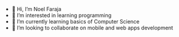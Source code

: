 - 👋 Hi, I’m Noel Faraja
- 👀 I’m interested in learning programming
- 🌱 I’m currently learning basics of Computer Science
- 💞️ I’m looking to collaborate on mobile and web apps development



